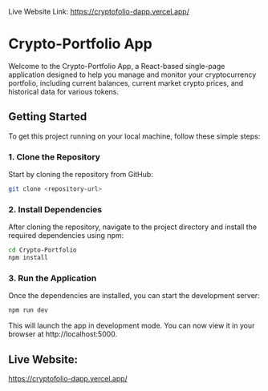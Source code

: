 Live Website Link: https://cryptofolio-dapp.vercel.app/

# Crypto-Portfolio App

Welcome to the Crypto-Portfolio App, a React-based single-page application designed to help you manage and monitor your cryptocurrency portfolio, including current balances, current market crypto prices, and historical data for various tokens.

## Getting Started

To get this project running on your local machine, follow these simple steps:

### 1. Clone the Repository
Start by cloning the repository from GitHub:

```bash
git clone <repository-url>
```

### 2. Install Dependencies
After cloning the repository, navigate to the project directory and install the required dependencies using npm:

```bash
cd Crypto-Portfolio
npm install
```

### 3. Run the Application
Once the dependencies are installed, you can start the development server:

```bash
npm run dev
```

This will launch the app in development mode. You can now view it in your browser at http://localhost:5000.

## Live Website: 
https://cryptofolio-dapp.vercel.app/
